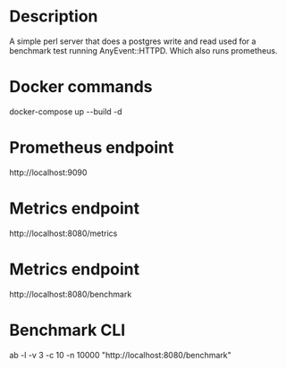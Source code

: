 # Description
A simple perl server that does a postgres write and read used for a benchmark test running AnyEvent::HTTPD.
Which also runs prometheus.

# Docker commands
docker-compose up --build -d

# Prometheus endpoint
http://localhost:9090

# Metrics endpoint
http://localhost:8080/metrics

# Metrics endpoint
http://localhost:8080/benchmark

# Benchmark CLI
ab -l -v 3 -c 10 -n 10000 "http://localhost:8080/benchmark" 
